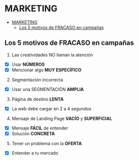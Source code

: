 # MARKETING

- [MARKETING](#marketing)
  - [Los 5 motivos de FRACASO en campañas](#los-5-motivos-de-fracaso-en-campañas)

## Los 5 motivos de FRACASO en campañas

1. Las creatividades NO llaman la atención

- [x] Usar **NÚMEROS**
- [x] Mencionar algo **MUY ESPECÍFICO**

2. Segmentación incorrecta

- [x] Usar una SEGMENTACIÓN **AMPLIA**

3. Página de destino **LENTA**

- [x] La web debe cargar en 2 a 4 segundos

4. Mensaje de Landing Page **VACÍO** y **SUPERFICIAL**

- [x] Mensaje **FÁCIL** de entender
- [x] Solución **CONCRETA**

5. Tener un problema con la **OFERTA**

- [x] Entender a tu mercado
